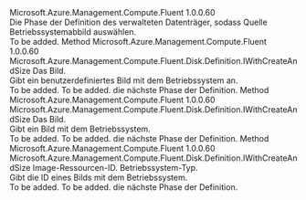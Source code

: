 <Type Name="IWithOSDiskFromImage" FullName="Microsoft.Azure.Management.Compute.Fluent.Disk.Definition.IWithOSDiskFromImage">
  <TypeSignature Language="C#" Value="public interface IWithOSDiskFromImage" />
  <TypeSignature Language="ILAsm" Value=".class public interface auto ansi abstract IWithOSDiskFromImage" />
  <TypeSignature Language="DocId" Value="T:Microsoft.Azure.Management.Compute.Fluent.Disk.Definition.IWithOSDiskFromImage" />
  <TypeSignature Language="VB.NET" Value="Public Interface IWithOSDiskFromImage" />
  <TypeSignature Language="F#" Value="type IWithOSDiskFromImage = interface" />
  <AssemblyInfo>
    <AssemblyName>Microsoft.Azure.Management.Compute.Fluent</AssemblyName>
    <AssemblyVersion>1.0.0.60</AssemblyVersion>
  </AssemblyInfo>
  <Interfaces />
  <Docs>
    <summary>
            Die Phase der Definition des verwalteten Datenträger, sodass Quelle Betriebssystemabbild auswählen.
            </summary>
    <remarks>To be added.</remarks>
  </Docs>
  <Members>
    <Member MemberName="FromImage">
      <MemberSignature Language="C#" Value="public Microsoft.Azure.Management.Compute.Fluent.Disk.Definition.IWithCreateAndSize FromImage (Microsoft.Azure.Management.Compute.Fluent.IVirtualMachineCustomImage image);" />
      <MemberSignature Language="ILAsm" Value=".method public hidebysig newslot virtual instance class Microsoft.Azure.Management.Compute.Fluent.Disk.Definition.IWithCreateAndSize FromImage(class Microsoft.Azure.Management.Compute.Fluent.IVirtualMachineCustomImage image) cil managed" />
      <MemberSignature Language="DocId" Value="M:Microsoft.Azure.Management.Compute.Fluent.Disk.Definition.IWithOSDiskFromImage.FromImage(Microsoft.Azure.Management.Compute.Fluent.IVirtualMachineCustomImage)" />
      <MemberSignature Language="VB.NET" Value="Public Function FromImage (image As IVirtualMachineCustomImage) As IWithCreateAndSize" />
      <MemberSignature Language="F#" Value="abstract member FromImage : Microsoft.Azure.Management.Compute.Fluent.IVirtualMachineCustomImage -&gt; Microsoft.Azure.Management.Compute.Fluent.Disk.Definition.IWithCreateAndSize" Usage="iWithOSDiskFromImage.FromImage image" />
      <MemberType>Method</MemberType>
      <AssemblyInfo>
        <AssemblyName>Microsoft.Azure.Management.Compute.Fluent</AssemblyName>
        <AssemblyVersion>1.0.0.60</AssemblyVersion>
      </AssemblyInfo>
      <ReturnValue>
        <ReturnType>Microsoft.Azure.Management.Compute.Fluent.Disk.Definition.IWithCreateAndSize</ReturnType>
      </ReturnValue>
      <Parameters>
        <Parameter Name="image" Type="Microsoft.Azure.Management.Compute.Fluent.IVirtualMachineCustomImage" />
      </Parameters>
      <Docs>
        <param name="image">Das Bild.</param>
        <summary>
            Gibt ein benutzerdefiniertes Bild mit dem Betriebssystem an.
            </summary>
        <returns>To be added.</returns>
        <remarks>To be added.</remarks>
        <return>die nächste Phase der Definition.</return>
      </Docs>
    </Member>
    <Member MemberName="FromImage">
      <MemberSignature Language="C#" Value="public Microsoft.Azure.Management.Compute.Fluent.Disk.Definition.IWithCreateAndSize FromImage (Microsoft.Azure.Management.Compute.Fluent.IVirtualMachineImage image);" />
      <MemberSignature Language="ILAsm" Value=".method public hidebysig newslot virtual instance class Microsoft.Azure.Management.Compute.Fluent.Disk.Definition.IWithCreateAndSize FromImage(class Microsoft.Azure.Management.Compute.Fluent.IVirtualMachineImage image) cil managed" />
      <MemberSignature Language="DocId" Value="M:Microsoft.Azure.Management.Compute.Fluent.Disk.Definition.IWithOSDiskFromImage.FromImage(Microsoft.Azure.Management.Compute.Fluent.IVirtualMachineImage)" />
      <MemberSignature Language="VB.NET" Value="Public Function FromImage (image As IVirtualMachineImage) As IWithCreateAndSize" />
      <MemberSignature Language="F#" Value="abstract member FromImage : Microsoft.Azure.Management.Compute.Fluent.IVirtualMachineImage -&gt; Microsoft.Azure.Management.Compute.Fluent.Disk.Definition.IWithCreateAndSize" Usage="iWithOSDiskFromImage.FromImage image" />
      <MemberType>Method</MemberType>
      <AssemblyInfo>
        <AssemblyName>Microsoft.Azure.Management.Compute.Fluent</AssemblyName>
        <AssemblyVersion>1.0.0.60</AssemblyVersion>
      </AssemblyInfo>
      <ReturnValue>
        <ReturnType>Microsoft.Azure.Management.Compute.Fluent.Disk.Definition.IWithCreateAndSize</ReturnType>
      </ReturnValue>
      <Parameters>
        <Parameter Name="image" Type="Microsoft.Azure.Management.Compute.Fluent.IVirtualMachineImage" />
      </Parameters>
      <Docs>
        <param name="image">Das Bild.</param>
        <summary>
            Gibt ein Bild mit dem Betriebssystem.
            </summary>
        <returns>To be added.</returns>
        <remarks>To be added.</remarks>
        <return>die nächste Phase der Definition.</return>
      </Docs>
    </Member>
    <Member MemberName="FromImage">
      <MemberSignature Language="C#" Value="public Microsoft.Azure.Management.Compute.Fluent.Disk.Definition.IWithCreateAndSize FromImage (string imageId, Microsoft.Azure.Management.Compute.Fluent.Models.OperatingSystemTypes osType);" />
      <MemberSignature Language="ILAsm" Value=".method public hidebysig newslot virtual instance class Microsoft.Azure.Management.Compute.Fluent.Disk.Definition.IWithCreateAndSize FromImage(string imageId, valuetype Microsoft.Azure.Management.Compute.Fluent.Models.OperatingSystemTypes osType) cil managed" />
      <MemberSignature Language="DocId" Value="M:Microsoft.Azure.Management.Compute.Fluent.Disk.Definition.IWithOSDiskFromImage.FromImage(System.String,Microsoft.Azure.Management.Compute.Fluent.Models.OperatingSystemTypes)" />
      <MemberSignature Language="VB.NET" Value="Public Function FromImage (imageId As String, osType As OperatingSystemTypes) As IWithCreateAndSize" />
      <MemberSignature Language="F#" Value="abstract member FromImage : string * Microsoft.Azure.Management.Compute.Fluent.Models.OperatingSystemTypes -&gt; Microsoft.Azure.Management.Compute.Fluent.Disk.Definition.IWithCreateAndSize" Usage="iWithOSDiskFromImage.FromImage (imageId, osType)" />
      <MemberType>Method</MemberType>
      <AssemblyInfo>
        <AssemblyName>Microsoft.Azure.Management.Compute.Fluent</AssemblyName>
        <AssemblyVersion>1.0.0.60</AssemblyVersion>
      </AssemblyInfo>
      <ReturnValue>
        <ReturnType>Microsoft.Azure.Management.Compute.Fluent.Disk.Definition.IWithCreateAndSize</ReturnType>
      </ReturnValue>
      <Parameters>
        <Parameter Name="imageId" Type="System.String" />
        <Parameter Name="osType" Type="Microsoft.Azure.Management.Compute.Fluent.Models.OperatingSystemTypes" />
      </Parameters>
      <Docs>
        <param name="imageId">Image-Ressourcen-ID.</param>
        <param name="osType">Betriebssystem-Typ.</param>
        <summary>
            Gibt die ID eines Bilds mit dem Betriebssystem.
            </summary>
        <returns>To be added.</returns>
        <remarks>To be added.</remarks>
        <return>die nächste Phase der Definition.</return>
      </Docs>
    </Member>
  </Members>
</Type>